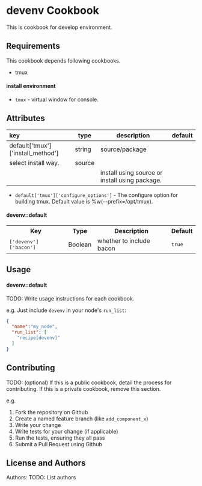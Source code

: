 devenv Cookbook
===============
This is cookbook for develop environment.

Requirements
------------
This cookbook depends following cookbooks.

- tmux

#### install environment
- `tmux` - virtual window for console.


Attributes
----------

| key                               | type   | description                                    | default|
|:----------------------------------|--------|------------------------------------------------|-------:|
| default['tmux']['install_method'] | string | source/package
                                               select install way.                            | source |
|                                   |        | install using source or install using package. |        |

- `default['tmux']['configure_options']` - The configure option for building tmux. Default value is
                                           %w(--prefix=/opt/tmux).


#### devenv::default
<table>
  <tr>
    <th>Key</th>
    <th>Type</th>
    <th>Description</th>
    <th>Default</th>
  </tr>
  <tr>
    <td><tt>['devenv']['bacon']</tt></td>
    <td>Boolean</td>
    <td>whether to include bacon</td>
    <td><tt>true</tt></td>
  </tr>
</table>

Usage
-----
#### devenv::default
TODO: Write usage instructions for each cookbook.

e.g.
Just include `devenv` in your node's `run_list`:

```json
{
  "name":"my_node",
  "run_list": [
    "recipe[devenv]"
  ]
}
```

Contributing
------------
TODO: (optional) If this is a public cookbook, detail the process for contributing. If this is a private cookbook, remove this section.

e.g.
1. Fork the repository on Github
2. Create a named feature branch (like `add_component_x`)
3. Write your change
4. Write tests for your change (if applicable)
5. Run the tests, ensuring they all pass
6. Submit a Pull Request using Github

License and Authors
-------------------
Authors: TODO: List authors
